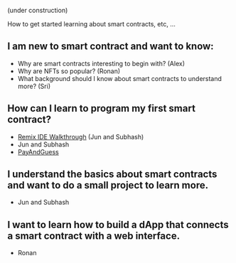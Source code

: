 (under construction)

How to get started learning about smart contracts, etc, ...

## I am new to smart contract and want to know:

- Why are smart contracts interesting to begin with? (Alex)
- Why are NFTs so popular? (Ronan)
- What background should I know about smart contracts to understand more? (Sri)

## How can I learn to program my first smart contract?

- [Remix IDE Walkthrough](https://hackmd.io/@JunYoon/BkfaCW_Zj/edit) (Jun and Subhash)
- Jun and Subhash
- [PayAndGuess](PayAndGuess/README.md)  

## I understand the basics about smart contracts and want to do a small project to learn more.

- Jun and Subhash

## I want to learn how to build a dApp that connects a smart contract with a web interface.

- Ronan 




